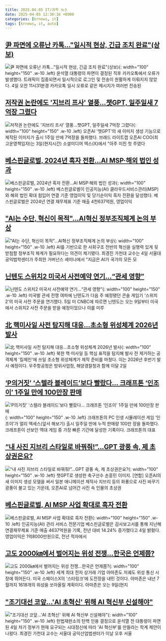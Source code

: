 ```yaml
---
title: 2025.04.05 IT/과학 뉴스
date: 2025-04-05 12:30:16 +0900
categories: [krnews, it]
tags: [krnews, it, auto]
---
```

## [尹 파면에 오류난 카톡…"일시적 현상, 긴급 조치 완료"(상보)](https://n.news.naver.com/mnews/article/018/0005979043)

![尹 파면에 오류난 카톡…"일시적 현상, 긴급 조치 완료"(상보)](https://mimgnews.pstatic.net/image/origin/018/2025/04/04/5979043.jpg?type=nf220_150){: width="100" height="150" .w-10 .left}
윤석열 대통령의 파면이 결정된 직후 카카오톡에서 오류가 발생했다. 트래픽이 집중되면서 일시적으로 로그인 및 전송이 원활하게 이뤄지지 않았다. 4일 오전 11시31분경 카카오톡 일시 오류로 같은 메시지가 여러번 전송된

## [저작권 논란에도 '지브리 프사' 열풍…챗GPT, 일주일새 7억장 그렸다](https://n.news.naver.com/mnews/article/008/0005176272)

![저작권 논란에도 '지브리 프사' 열풍…챗GPT, 일주일새 7억장 그렸다](https://mimgnews.pstatic.net/image/origin/008/2025/04/05/5176272.jpg?type=nf220_150){: width="100" height="150" .w-10 .left}
오픈AI '챗GPT'의 새 이미지 생성 기능으로 제작된 이미지가 출시 1주일 만에 7억장을 돌파했다. 브래드 라이트캡 오픈AI COO(최고운영책임자)는 3일(현지시간) 소셜미디어 엑스(X)에서 "아주 미친 첫 주였다

## [베스핀글로벌, 2024년 흑자 전환…AI MSP·해외 법인 성과](https://n.news.naver.com/mnews/article/092/0002369470)

![베스핀글로벌, 2024년 흑자 전환…AI MSP·해외 법인 성과](https://mimgnews.pstatic.net/image/origin/092/2025/04/04/2369470.jpg?type=nf220_150){: width="100" height="150" .w-10 .left}
베스핀글로벌이 인공지능(AI) 클라우드서비스관리(MSP)와 해외 법인 확대 힘입어 연결 기준 영업이익 및 당기순이익 흑자 전환을 달성했다. 베스핀글로벌은 2024년 연결 재무제표 기준 매출 4천637억원, 영업이익

## ["AI는 수단, 혁신이 목적"…AI혁신 정부조직체계 논의 부상](https://n.news.naver.com/mnews/article/092/0002369492)

!["AI는 수단, 혁신이 목적"…AI혁신 정부조직체계 논의 부상](https://mimgnews.pstatic.net/image/origin/092/2025/04/04/2369492.jpg?type=nf220_150){: width="100" height="150" .w-10 .left}
AI를 기반으로 한 사회구조 전반의 혁신을 실행력 있게 뒷받침할 정부조직 체계가 필요하다는 의견이 제기됐다. 최경진 가천대 교수는 4일 서울대 공익법학센터가 주최한 거버넌스 세미나에서 "지금은 AI가 국가의 모든 모

## [닌텐도 스위치2 미국서 사전예약 연기...“관세 영향”](https://n.news.naver.com/mnews/article/023/0003897812)

![닌텐도 스위치2 미국서 사전예약 연기...“관세 영향”](https://mimgnews.pstatic.net/image/origin/023/2025/04/05/3897812.jpg?type=nf220_150){: width="100" height="150" .w-10 .left}
미국발 관세 전쟁 여파에 닌텐도가 다음 주 예정됐던 콘솔 게임기 ‘스위치2’의 미국 사전 주문을 연기했다. 5일 미 CNBC에 따르면 닌텐도는 오는 9일부터 미국에서 스위치2 사전 주문을 받을 예정이었으나 이를 미루

## [北 핵미사일 사전 탐지해 대응…초소형 위성체계 2026년 발사](https://n.news.naver.com/mnews/article/421/0008174468)

![北 핵미사일 사전 탐지해 대응…초소형 위성체계 2026년 발사](https://mimgnews.pstatic.net/image/origin/421/2025/04/04/8174468.jpg?type=nf220_150){: width="100" height="150" .w-10 .left}
북한 핵·미사일 등 핵심 표적을 탐지해 발사 전 제거하는 공격체계 '킬체인'에 쓰일 초소형 위성체계가 제작 준비를 마쳤다. 이는 2026년 후반기 발사 예정이다. 우주항공청은 방위사업청, 해양경찰청과 함께 이달 2일

## [‘P의거짓’ ‘스텔라 블레이드’보다 빨랐다… 크래프톤 ‘인조이’ 1주일 만에 100만장 판매](https://n.news.naver.com/mnews/article/005/0001767761)

![‘P의거짓’ ‘스텔라 블레이드’보다 빨랐다… 크래프톤 ‘인조이’ 1주일 만에 100만장 판매](https://mimgnews.pstatic.net/image/origin/005/2025/04/04/1767761.jpg?type=nf220_150){: width="100" height="150" .w-10 .left}
크래프톤의 PC 인생 시뮬레이션 게임 ‘인조이’가 얼리 액세스(앞서 해보기) 출시 일주일 만에 누적 판매량 100만 장을 돌파했다. 크래프톤이 선보인 역대 게임 중 가장 빠른 기간에 달성한 기록이다. 크래프톤의 대표

## [“내 사진 지브리 스타일로 바꿔줘!”…GPT 광풍 속, 제 초상권은요?](https://n.news.naver.com/mnews/article/016/0002452643)

![“내 사진 지브리 스타일로 바꿔줘!”…GPT 광풍 속, 제 초상권은요?](https://mimgnews.pstatic.net/image/origin/016/2025/04/04/2452643.jpg?type=nf220_150){: width="100" height="150" .w-10 .left}
챗GPT로 생성한 축구선수 손흥민 이미지. [연합] 오픈AI의 새 이미지 생성 모델을 써서 일본 애니메이션 제작사 지브리 등의 화풍으로 사진 바꾸기 광풍이 불고 있는 가운데, 오픈AI로 넘어간 사진 속 인물의 초상권

## [베스핀글로벌, AI MSP 사업 확대로 흑자 전환](https://n.news.naver.com/mnews/article/366/0001066896)

![베스핀글로벌, AI MSP 사업 확대로 흑자 전환](https://mimgnews.pstatic.net/image/origin/366/2025/04/04/1066896.jpg?type=nf220_150){: width="100" height="150" .w-10 .left}
인공지능(AI) 관리 서비스 전문기업 베스핀글로벌은 감사보고서를 통해 지난해 연결재무제표 기준 매출 4637억원을 기록, 전년 대비 14.24% 증가했다고 4일 밝혔다. 영업이익은 1억8000만원으로, 전년 적자에서

## [고도 2000㎞에서 벌어지는 위성 전쟁…한국은 언제쯤?](https://n.news.naver.com/mnews/article/011/0004470471)

![고도 2000㎞에서 벌어지는 위성 전쟁…한국은 언제쯤?](https://mimgnews.pstatic.net/image/origin/011/2025/04/05/4470471.jpg?type=nf220_150){: width="100" height="150" .w-10 .left}
세계 최대 전자 상거래 기업 아마존도 저궤도 위성 통신 시장에 뛰어든다. 미국 스페이스X의 ‘스타링크’에 도전장을 내민 것이다. 아마존은 내년 7월까지 1618개의 위성을 쏘아올릴 계획이다. 아마존은 오는 9일(현지

## ["조기대선 코앞…'AI 초혁신' 위해 AI 혁신부 신설해야"](https://n.news.naver.com/mnews/article/421/0008174965)

!["조기대선 코앞…'AI 초혁신' 위해 AI 혁신부 신설해야"](https://mimgnews.pstatic.net/image/origin/421/2025/04/04/8174965.jpg?type=nf220_150){: width="100" height="150" .w-10 .left}
헌법재판소의 탄핵 인용 결정으로 윤석열 전 대통령이 파면된 4일 차기 정부가 현재 요구되는 시대정신에 따라 'AI 혁신부'를 만들라는 학계 제안이 나왔다. 최경진 가천대 교수는 서울대 공익산업법센터가 이날 오후 서울

